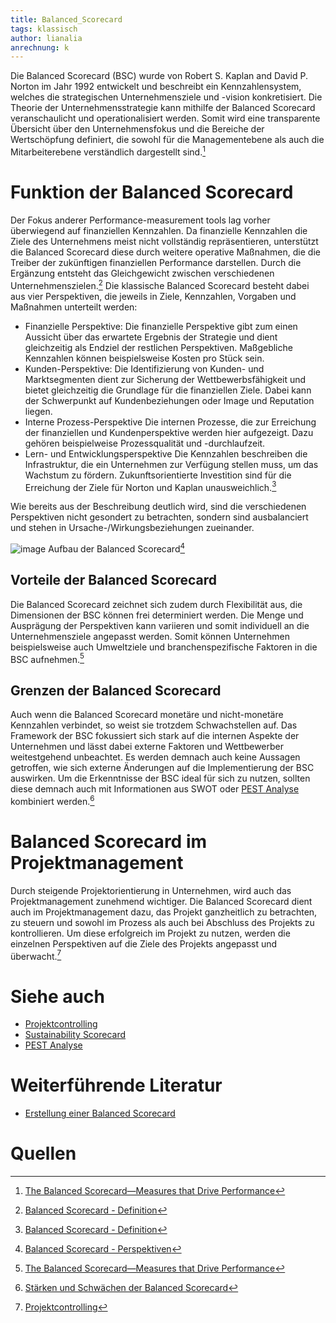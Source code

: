 ```yaml
---
title: Balanced_Scorecard
tags: klassisch
author: lianalia
anrechnung: k
---
```


Die Balanced Scorecard (BSC) wurde von Robert S. Kaplan and David P. Norton im Jahr 1992 entwickelt und beschreibt ein Kennzahlensystem, welches die strategischen 
Unternehmensziele und -vision konkretisiert. Die Theorie der Unternehmensstrategie kann mithilfe der Balanced Scorecard veranschaulicht und operationalisiert werden. Somit wird 
eine transparente Übersicht über den Unternehmensfokus und die Bereiche der Wertschöpfung definiert, die sowohl für die Managementebene als auch die Mitarbeiterebene 
verständlich dargestellt sind.[^1]

# Funktion der Balanced Scorecard

Der Fokus anderer Performance-measurement tools lag vorher überwiegend auf finanziellen Kennzahlen. Da finanzielle Kennzahlen die Ziele des Unternehmens meist nicht vollständig 
repräsentieren, unterstützt die Balanced Scorecard diese durch weitere operative Maßnahmen, die die Treiber der zukünftigen finanziellen Performance darstellen. Durch die 
Ergänzung entsteht das Gleichgewicht zwischen verschiedenen Unternehmenszielen.[^2] Die klassische Balanced Scorecard besteht dabei aus vier Perspektiven, die jeweils in Ziele, 
Kennzahlen, Vorgaben und Maßnahmen unterteilt werden:

*	Finanzielle Perspektive: 
Die finanzielle Perspektive gibt zum einen Aussicht über das erwartete Ergebnis der Strategie und dient gleichzeitig als Endziel der restlichen Perspektiven. Maßgebliche 
Kennzahlen können beispielsweise Kosten pro Stück sein. 
*	Kunden-Perspektive: 
Die Identifizierung von Kunden- und Marktsegmenten dient zur Sicherung der Wettbewerbsfähigkeit und bietet gleichzeitig die Grundlage für die finanziellen Ziele. Dabei kann der 
Schwerpunkt auf Kundenbeziehungen oder Image und Reputation liegen.
*	Interne Prozess-Perspektive
Die internen Prozesse, die zur Erreichung der finanziellen und Kundenperspektive werden hier aufgezeigt. Dazu gehören beispielweise Prozessqualität und -durchlaufzeit. 
*	Lern- und Entwicklungsperspektive
Die Kennzahlen beschreiben die Infrastruktur, die ein Unternehmen zur Verfügung stellen muss, um das Wachstum zu fördern. Zukunftsorientierte Investition sind für die Erreichung 
der Ziele für Norton und Kaplan unausweichlich.[^2] 
 
Wie bereits aus der Beschreibung deutlich wird, sind die verschiedenen Perspektiven nicht gesondert zu betrachten, sondern sind ausbalanciert und stehen in 
Ursache-/Wirkungsbeziehungen zueinander. 

![image](https://user-images.githubusercontent.com/92790509/142918493-b6c3cf08-d03d-4fd9-90f6-57578f7b8edf.png) 
Aufbau der Balanced Scorecard[^3]

## Vorteile der Balanced Scorecard

Die Balanced Scorecard zeichnet sich zudem durch Flexibilität aus, die Dimensionen der BSC können frei determiniert werden. Die Menge und Ausprägung der Perspektiven kann 
variieren und somit individuell an die Unternehmensziele angepasst werden. Somit können Unternehmen beispielsweise auch Umweltziele und branchenspezifische Faktoren in die BSC 
aufnehmen.[^1]

## Grenzen der Balanced Scorecard

Auch wenn die Balanced Scorecard monetäre und nicht-monetäre Kennzahlen verbindet, so weist sie trotzdem Schwachstellen auf. Das Framework der BSC fokussiert sich stark auf die 
internen Aspekte der Unternehmen und lässt dabei externe Faktoren und Wettbewerber weitestgehend unbeachtet. Es werden demnach auch keine Aussagen getroffen, wie sich externe 
Änderungen auf die Implementierung der BSC auswirken. Um die Erkenntnisse der BSC ideal für sich zu nutzen, sollten diese demnach auch mit Informationen aus SWOT oder 
[PEST Analyse](PEST_Analyse.md) kombiniert werden.[^4]

# Balanced Scorecard im Projektmanagement 

Durch steigende Projektorientierung in Unternehmen, wird auch das Projektmanagement zunehmend wichtiger. Die Balanced Scorecard dient auch im Projektmanagement dazu, das Projekt 
ganzheitlich zu betrachten, zu steuern und sowohl im Prozess als auch bei Abschluss des Projekts zu kontrollieren. Um diese erfolgreich im Projekt zu nutzen, werden die 
einzelnen Perspektiven auf die Ziele des Projekts angepasst und überwacht.[^5] 


# Siehe auch

* [Projektcontrolling](Projektcontrolling.md)
* [Sustainability Scorecard](Sustainability_Scorecard.md)
* [PEST Analyse](PEST_Analyse.md)

# Weiterführende Literatur

* [Erstellung einer Balanced Scorecard](https://blog.hubspot.de/sales/balanced-scorecard)

# Quellen

[^1]: [The Balanced Scorecard—Measures that Drive Performance](https://hbr.org/1992/01/the-balanced-scorecard-measures-that-drive-performance-2)
[^2]: [Balanced Scorecard - Definition](https://wirtschaftslexikon.gabler.de/definition/balanced-scorecard-28000)
[^3]: [Balanced Scorecard - Perspektiven](https://wirtschaftslexikon.gabler.de/sites/default/files/styles/max_2600x2600/public/images/wilex/73332.png?itok=xfg9pi_D)
[^4]: [Stärken und Schwächen der Balanced Scorecard](https://www.researchgate.net/publication/308118049_BALANCED_SCORECARD_WEAKNESSES_STRENGTHS_and_ITS_ABILITY_as_PERFORMANCE_MANAGEMENT_SYSTEM_VERSUS_OTHER_PERFORMANCE_MANAGEMENT_SYSTEMS)
[^5]: [Projektcontrolling](https://www.business-wissen.de/hb/projektcontrolling-auf-basis-des-balanced-scorecard-konzepts/)

